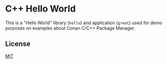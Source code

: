 # C++ Hello World

This is a "Hello World" library (``hello``) and application (``greet``) used for demo purposes on examples about Conan C/C++ Package Manager.

## License

[MIT](LICENSE)